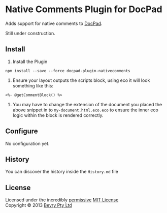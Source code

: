 # Native Comments Plugin for DocPad
Adds support for native comments to [DocPad](https://docpad.org).

Still under construction.



## Install

1. Install the Plugin

  ```
  npm install --save --force docpad-plugin-nativecomments
  ```

1. Ensure your layout outputs the scripts block, using eco it will look something like this:

  ```
  <%- @getCommentBlock() %>
  ```

1. You may have to change the extension of the document you placed the above snippet in to `my-document.html.eco.eco` to ensure the inner eco logic within the block is rendered correctly.


## Configure

No configuration yet.


## History
You can discover the history inside the `History.md` file


## License
Licensed under the incredibly [permissive](http://en.wikipedia.org/wiki/Permissive_free_software_licence) [MIT License](http://creativecommons.org/licenses/MIT/)
<br/>Copyright &copy; 2013 [Bevry Pty Ltd](http://bevry.me)